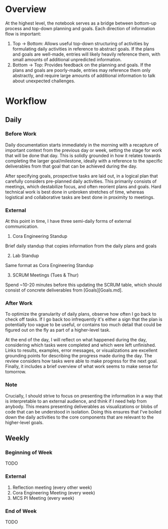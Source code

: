 # Overview

At the highest level, the notebook serves as a bridge between bottom-up process
and top-down planning and goals. Each direction of information flow is
important:
1) Top -> Bottom: Allows useful top-down structuring of activities by
   formulating daily activities in reference to abstract goals. If the plans
   and goals are well-made, entries will likely heavily reference them, with
   small amounts of additional unpredicted information.
2) Bottom -> Top: Provides feedback on the planning and goals. If the plans and
   goals are poorly-made, entries may reference them only abstractly, and
   require large amounts of additional information to talk about unexpected
   challenges.
   
   
# Workflow


## Daily

### Before Work

Daily documentation starts immediately in the morning with a recapture of
important context from the previous day or week, setting the stage for work
that will be done that day. This is solidly grounded in how it relates towards
completing the larger goal/milestone, ideally with a reference to the specific
deliverables from that goal that can be achieved during the day.

After specifying goals, prospective tasks are laid out, in a logical plan that
carefully considers pre-planned daily activities. This primarily consists of
meetings, which destabilize focus, and often reorient plans and goals. Hard
technical work is best done in unbroken stretches of time, whereas logistical
and collaborative tasks are best done in proximity to meetings.

### External

At this point in time, I have three semi-daily forms of external communication.

1. Cora Engineering Standup
 
Brief daily standup that copies information from the daily plans and goals
    
2. Lab Standup

Same format as Cora Engineering Standup

3. SCRUM Meetings (Tues & Thur)

Spend ~10-20 minutes before this updating the SCRUM table, which should consist
of concrete deliverables from [Goals][Goals.md].

### After Work

To optimize the granularity of daily plans, observe how often I go back to
check off tasks. If I go back too infrequently it's either a sign that the plan
is potentially too vague to be useful, or contains too much detail that could
be figured out on the fly as part of a higher-level task.

At the end of the day, I will reflect on what happened during the day,
considering which tasks were completed and which were left unfinished. Links to
results, examples, error messages, or visualizations are excellent grounding
points for describing the progress made during the day. The review considers
how tasks were able to make progress for the next goal. Finally, it includes a
brief overview of what work seems to make sense for tomorrow.

### Note

Crucially, I should strive to focus on presenting the information in a way that
is interpretable to an external audience, and think if I need help from
anybody. This means presenting deliverables as visualizations or blobs of code
that can be understood in isolation. Doing this ensures that I've boiled down
the daily activities to the core components that are relevant to the
higher-level goals.


## Weekly

### Beginning of Week

TODO

### External

1. Reflection meeting (every other week)
2. Cora Engineering Meeting (every week)
3. MCS PI Meeting (every week)

### End of Week

TODO
